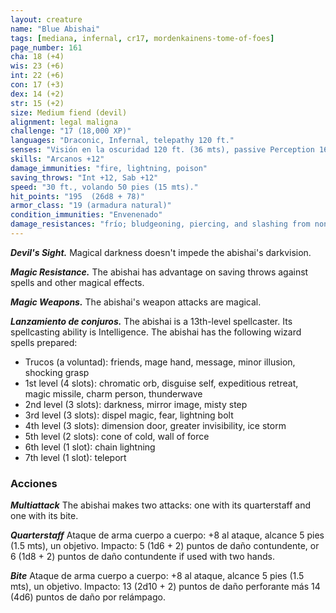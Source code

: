 ```yaml
---
layout: creature
name: "Blue Abishai"
tags: [mediana, infernal, cr17, mordenkainens-tome-of-foes]
page_number: 161
cha: 18 (+4)
wis: 23 (+6)
int: 22 (+6)
con: 17 (+3)
dex: 14 (+2)
str: 15 (+2)
size: Medium fiend (devil)
alignment: legal maligna
challenge: "17 (18,000 XP)"
languages: "Draconic, Infernal, telepathy 120 ft."
senses: "Visión en la oscuridad 120 ft. (36 mts), passive Perception 16"
skills: "Arcanos +12"
damage_immunities: "fire, lightning, poison"
saving_throws: "Int +12, Sab +12"
speed: "30 ft., volando 50 pies (15 mts)."
hit_points: "195  (26d8 + 78)"
armor_class: "19 (armadura natural)"
condition_immunities: "Envenenado"
damage_resistances: "frío; bludgeoning, piercing, and slashing from nonmagical attacks that aren't silvered"
---
```


***Devil's Sight.*** Magical darkness doesn't impede the abishai's darkvision.

***Magic Resistance.*** The abishai has advantage on saving throws against spells and other magical effects.

***Magic Weapons.*** The abishai's weapon attacks are magical.

***Lanzamiento de conjuros.*** The abishai is a 13th-level spellcaster. Its spellcasting ability is Intelligence. The abishai has the following wizard spells prepared:
* Trucos (a voluntad): friends, mage hand, message, minor illusion, shocking grasp
* 1st level (4 slots): chromatic orb, disguise self, expeditious retreat, magic missile, charm person, thunderwave
* 2nd level (3 slots): darkness, mirror image, misty step
* 3rd level (3 slots): dispel magic, fear, lightning bolt
* 4th level (3 slots): dimension door, greater invisibility, ice storm
* 5th level (2 slots): cone of cold, wall of force
* 6th level (1 slot): chain lightning
* 7th level (1 slot): teleport

### Acciones

***Multiattack*** The abishai makes two attacks: one with its quarterstaff and one with its bite.

***Quarterstaff*** Ataque de arma cuerpo a cuerpo: +8 al ataque, alcance 5 pies (1.5 mts), un objetivo. Impacto: 5 (1d6 + 2) puntos de daño contundente, or 6 (1d8 + 2) puntos de daño contundente if used with two hands.

***Bite*** Ataque de arma cuerpo a cuerpo: +8 al ataque, alcance 5 pies (1.5 mts), un objetivo. Impacto: 13 (2d10 + 2) puntos de daño perforante más 14 (4d6) puntos de daño por relámpago.